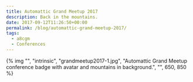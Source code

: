 ```yaml
---
title: Automattic Grand Meetup 2017
description: Back in the mountains.
date: 2017-09-12T11:26:50+00:00
permalink: /blog/automattic-grand-meetup-2017/
tags:
  - a8cgm
  - Conferences
---
```


{% img "", "intrinsic", "grandmeetup2017-1.jpg", "Automattic Grand Meetup conference badge with avatar and mountains in background.", "", 650, 850 %}
